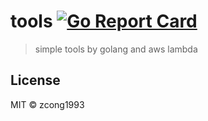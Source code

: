 # tools [![Go Report Card](https://goreportcard.com/badge/github.com/zcong1993/tools)](https://goreportcard.com/report/github.com/zcong1993/tools)

> simple tools by golang and aws lambda

## License

MIT &copy; zcong1993
